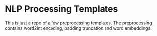 # NLP Processing Templates
This is just a repo of a few preprocessing templates. The preprocessing contains word2int encoding, padding truncation and word embeddings.


